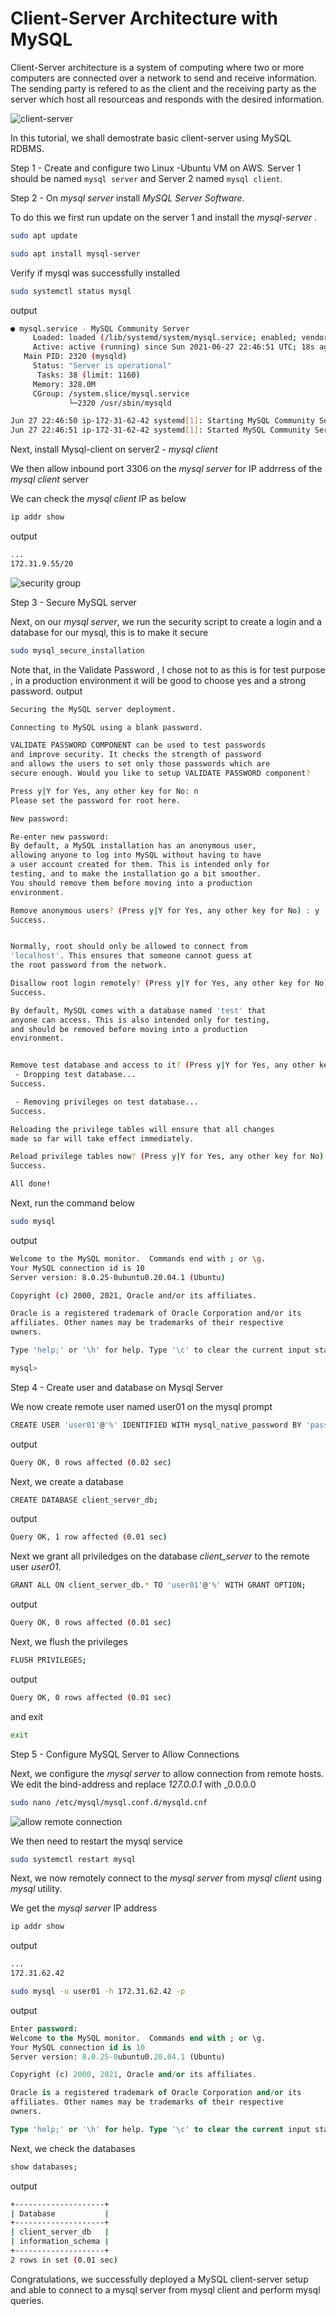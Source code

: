 # Client-Server Architecture with MySQL

Client-Server architecture is a system of computing where two or more computers are connected over a network to send and receive information. The sending party is refered to as the client and the receiving party as the server which host all resourceas and responds with the desired information.

![client-server](https://github.com/thinkC/devops-projects/blob/master/img-client-server/img0.PNG?raw=true)




In this tutorial, we shall demostrate basic client-server using MySQL RDBMS.

Step 1 - Create and configure two Linux -Ubuntu VM on AWS. Server 1 should be named `mysql server` and Server 2 named `mysql client`.

Step 2 - On _mysql server_ install _MySQL Server Software_.

To do this we first run update on the server 1 and install the _mysql-server_ .

```bash
sudo apt update
```

```bash
sudo apt install mysql-server
```

Verify if mysql was successfully installed

```bash
sudo systemctl status mysql
```

output

```bash
● mysql.service - MySQL Community Server
     Loaded: loaded (/lib/systemd/system/mysql.service; enabled; vendor preset: enabled)
     Active: active (running) since Sun 2021-06-27 22:46:51 UTC; 18s ago
   Main PID: 2320 (mysqld)
     Status: "Server is operational"
      Tasks: 38 (limit: 1160)
     Memory: 328.0M
     CGroup: /system.slice/mysql.service
             └─2320 /usr/sbin/mysqld

Jun 27 22:46:50 ip-172-31-62-42 systemd[1]: Starting MySQL Community Server...
Jun 27 22:46:51 ip-172-31-62-42 systemd[1]: Started MySQL Community Server.
```

Next, install Mysql-client on server2 - _mysql client_

We then allow inbound port 3306 on the _mysql server_ for IP addrress of the _mysql client_ server

We can check the _mysql client_ IP as below

```bash
ip addr show
```

output
```bash
...
172.31.9.55/20
```

![security group](https://github.com/thinkC/devops-projects/blob/master/img-client-server/img1.PNG?raw=true)

Step 3 - Secure MySQL server

Next, on our _mysql server_, we run the security script to create a login and a database for our mysql, this is to make it secure

```bash
sudo mysql_secure_installation
```
Note that, in the Validate Password ,  I chose not to as this is for test purpose , in a production environment it will be good to choose yes and a strong password.
output

```bash
Securing the MySQL server deployment.

Connecting to MySQL using a blank password.

VALIDATE PASSWORD COMPONENT can be used to test passwords
and improve security. It checks the strength of password
and allows the users to set only those passwords which are
secure enough. Would you like to setup VALIDATE PASSWORD component?

Press y|Y for Yes, any other key for No: n
Please set the password for root here.

New password:

Re-enter new password:
By default, a MySQL installation has an anonymous user,
allowing anyone to log into MySQL without having to have
a user account created for them. This is intended only for
testing, and to make the installation go a bit smoother.
You should remove them before moving into a production
environment.

Remove anonymous users? (Press y|Y for Yes, any other key for No) : y
Success.


Normally, root should only be allowed to connect from
'localhost'. This ensures that someone cannot guess at
the root password from the network.

Disallow root login remotely? (Press y|Y for Yes, any other key for No) : y
Success.

By default, MySQL comes with a database named 'test' that
anyone can access. This is also intended only for testing,
and should be removed before moving into a production
environment.


Remove test database and access to it? (Press y|Y for Yes, any other key for No) : y
 - Dropping test database...
Success.

 - Removing privileges on test database...
Success.

Reloading the privilege tables will ensure that all changes
made so far will take effect immediately.

Reload privilege tables now? (Press y|Y for Yes, any other key for No) : y
Success.

All done!
```

Next, run the command below

```bash
sudo mysql
```

output
```bash
Welcome to the MySQL monitor.  Commands end with ; or \g.
Your MySQL connection id is 10
Server version: 8.0.25-0ubuntu0.20.04.1 (Ubuntu)

Copyright (c) 2000, 2021, Oracle and/or its affiliates.

Oracle is a registered trademark of Oracle Corporation and/or its
affiliates. Other names may be trademarks of their respective
owners.

Type 'help;' or '\h' for help. Type '\c' to clear the current input statement.

mysql>
```
Step 4 - Create user and database on Mysql Server

We now create remote user named user01 on the mysql prompt

```bash
CREATE USER 'user01'@'%' IDENTIFIED WITH mysql_native_password BY 'password01';
```

output

```bash
Query OK, 0 rows affected (0.02 sec)
```

Next, we create a database

```bash
CREATE DATABASE client_server_db;
```

output

```bash
Query OK, 1 row affected (0.01 sec)
```
Next we grant all priviledges on the database _client_server_ to the remote user _user01_.

```bash
GRANT ALL ON client_server_db.* TO 'user01'@'%' WITH GRANT OPTION;
```

output

```bash
Query OK, 0 rows affected (0.01 sec)
```

Next, we flush the privileges

```bash
FLUSH PRIVILEGES;
```

output

```bash
Query OK, 0 rows affected (0.01 sec)
```

and exit

```bash
exit
```
Step 5 - Configure MySQL Server to Allow Connections

Next, we configure the _mysql server_ to allow connection from remote hosts. We edit the bind-address and replace _127.0.0.1_ with _0.0.0.0

```bash
sudo nano /etc/mysql/mysql.conf.d/mysqld.cnf 
```

![allow remote connection](https://github.com/thinkC/devops-projects/blob/master/img-client-server/img2.PNG?raw=true)

We then need to restart the mysql service

```bash
sudo systemctl restart mysql
```

Next, we now remotely connect to the _mysql server_ from _mysql client_ using _mysql_ utility.

We get the _mysql server_ IP address

```bash
ip addr show
```
output

```bash
...
172.31.62.42
```

```bash
sudo mysql -u user01 -h 172.31.62.42 -p
```

output

```sql
Enter password:
Welcome to the MySQL monitor.  Commands end with ; or \g.
Your MySQL connection id is 10
Server version: 8.0.25-0ubuntu0.20.04.1 (Ubuntu)

Copyright (c) 2000, 2021, Oracle and/or its affiliates.

Oracle is a registered trademark of Oracle Corporation and/or its
affiliates. Other names may be trademarks of their respective
owners.

Type 'help;' or '\h' for help. Type '\c' to clear the current input statement
```

Next, we check the databases

```sql
show databases;
```

output

```bash
+--------------------+
| Database           |
+--------------------+
| client_server_db   |
| information_schema |
+--------------------+
2 rows in set (0.01 sec)
```

Congratulations, we successfully deployed a MySQL client-server setup and able to connect to a mysql server from mysql client and perform mysql queries.
